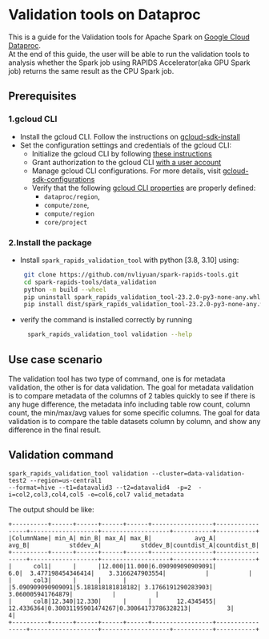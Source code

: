 # Validation tools on Dataproc

This is a guide for the Validation tools for Apache Spark on [Google Cloud Dataproc](https://cloud.google.com/dataproc).  
At the end of this guide, the user will be able to run the validation tools to analysis
whether the Spark job using RAPIDS Accelerator(aka GPU Spark job) returns the same result as the CPU Spark job.

## Prerequisites

### 1.gcloud CLI

- Install the gcloud CLI. Follow the instructions on [gcloud-sdk-install](https://cloud.google.com/sdk/docs/install)
- Set the configuration settings and credentials of the gcloud CLI:
  - Initialize the gcloud CLI by following [these instructions](https://cloud.google.com/sdk/docs/initializing#initialize_the)
  - Grant authorization to the gcloud CLI [with a user account](https://cloud.google.com/sdk/docs/authorizing#authorize_with_a_user_account)
  - Manage gcloud CLI configurations. For more details, visit [gcloud-sdk-configurations](https://cloud.google.com/sdk/docs/configurations)
  - Verify that the following [gcloud CLI properties](https://cloud.google.com/sdk/docs/properties) are properly defined:
    - `dataproc/region`,
    - `compute/zone`,
    - `compute/region`
    - `core/project`
    
### 2.Install the package

- Install `spark_rapids_validation_tool` with python [3.8, 3.10] using:
   ```bash
    git clone https://github.com/nvliyuan/spark-rapids-tools.git
    cd spark-rapids-tools/data_validation 
    python -m build --wheel
    pip uninstall spark_rapids_validation_tool-23.2.0-py3-none-any.whl -y
    pip install dist/spark_rapids_validation_tool-23.2.0-py3-none-any.whl
  ```
- verify the command is installed correctly by running
  ```bash
    spark_rapids_validation_tool validation --help
  ```

## Use case scenario
The validation tool has two type of command, one is for metadata validation, the other is for data validation.
The goal for metadata validation is to compare metadata of the columns of 2 tables quickly 
to see if there is any huge difference, the metadata info including table row count, column count, the min/max/avg
values for some specific columns.
The goal for data validation is to compare the table datasets column by column, and show any difference in 
the final result.

## Validation command

```
spark_rapids_validation_tool validation --cluster=data-validation-test2 --region=us-central1 
--format=hive --t1=datavalid3 --t2=datavalid4  -p=2  -i=col2,col3,col4,col5 -e=col6,col7 valid_metadata
```

The output should be like:
```
+----------+------+------+------+------+-----------------+-----------------+-------------------+-------------------+-----------+-----------+
|ColumnName| min_A| min_B| max_A| max_B|            avg_A|            avg_B|           stddev_A|           stddev_B|countdist_A|countdist_B|
+----------+------+------+------+------+-----------------+-----------------+-------------------+-------------------+-----------+-----------+
|      col1|      |      |12.000|11.000|6.090909090909091|              6.0|  3.477198454346414|    3.3166247903554|           |           |
|      col3|      |      |      |      |5.090909090909091|5.181818181818182| 3.1766191290283903|  3.060005941764879|           |           |
|      col8|12.340|12.330|      |      |       12.4345455|       12.4336364|0.30031195901474267|0.30064173786328213|          3|          4|
+----------+------+------+------+------+-----------------+-----------------+-------------------+-------------------+-----------+-----------+
  
```
